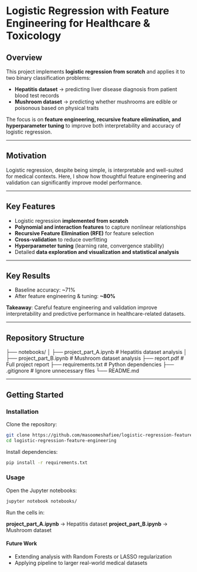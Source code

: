 
# Logistic Regression with Feature Engineering for Healthcare & Toxicology

## Overview
This project implements **logistic regression from scratch** and applies it to two binary classification problems:  
- **Hepatitis dataset** → predicting liver disease diagnosis from patient blood test records  
- **Mushroom dataset** → predicting whether mushrooms are edible or poisonous based on physical traits  

The focus is on **feature engineering, recursive feature elimination, and hyperparameter tuning** to improve both interpretability and accuracy of logistic regression.

---

## Motivation
Logistic regression, despite being simple, is interpretable and well-suited for medical contexts.  Here, I show how thoughtful feature engineering and validation can significantly improve model performance.

---

## Key Features
- Logistic regression **implemented from scratch**  
- **Polynomial and interaction features** to capture nonlinear relationships  
- **Recursive Feature Elimination (RFE)** for feature selection  
- **Cross-validation** to reduce overfitting  
- **Hyperparameter tuning** (learning rate, convergence stability)  
- Detailed **data exploration and visualization and statistical analysis**

---

## Key Results
  - Baseline accuracy: ~71%  
  - After feature engineering & tuning: **~80%**  

**Takeaway**: Careful feature engineering and validation improve interpretability and predictive performance in healthcare-related datasets.

---

## Repository Structure
├── notebooks/
│ ├── project_part_A.ipynb # Hepatitis dataset analysis
│ ├── project_part_B.ipynb # Mushroom dataset analysis
├── report.pdf # Full project report
├── requirements.txt # Python dependencies
├── .gitignore # Ignore unnecessary files
└── README.md


---

## Getting Started

### Installation
Clone the repository:
```bash
git clone https://github.com/masoomeshafiee/logistic-regression-feature-engineering.git
cd logistic-regression-feature-engineering
```
Install dependencies:
```bash
pip install -r requirements.txt
```

### Usage
Open the Jupyter notebooks:
```bash
jupyter notebook notebooks/
```
Run the cells in:

**project_part_A.ipynb** → Hepatitis dataset
**project_part_B.ipynb** → Mushroom dataset


#### Future Work

- Extending analysis with Random Forests or LASSO regularization
- Applying pipeline to larger real-world medical datasets



